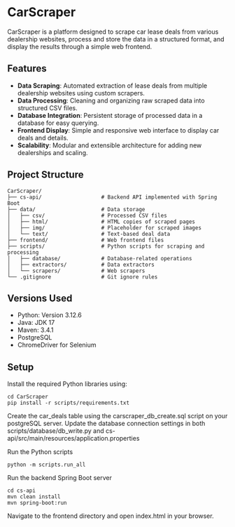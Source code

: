 # CarScraper

CarScraper is a platform designed to scrape car lease deals from various dealership websites, process and store the data in a structured format, and display the results through a simple web frontend.

## Features

- **Data Scraping**: Automated extraction of lease deals from multiple dealership websites using custom scrapers.
- **Data Processing**: Cleaning and organizing raw scraped data into structured CSV files.
- **Database Integration**: Persistent storage of processed data in a database for easy querying.
- **Frontend Display**: Simple and responsive web interface to display car deals and details.
- **Scalability**: Modular and extensible architecture for adding new dealerships and scaling.

## Project Structure

```plaintext
CarScraper/
├── cs-api/                   # Backend API implemented with Spring Boot
├── data/                     # Data storage
│   ├── csv/                  # Processed CSV files
│   ├── html/                 # HTML copies of scraped pages
│   ├── img/                  # Placeholder for scraped images
│   └── text/                 # Text-based deal data
├── frontend/                 # Web frontend files
├── scripts/                  # Python scripts for scraping and processing
│   ├── database/             # Database-related operations
│   ├── extractors/           # Data extractors
│   └── scrapers/             # Web scrapers
└── .gitignore                # Git ignore rules
```

## Versions Used
- Python: Version 3.12.6
- Java: JDK 17
- Maven: 3.4.1
- PostgreSQL
- ChromeDriver for Selenium

## Setup
Install the required Python libraries using:
```code
cd CarScraper
pip install -r scripts/requirements.txt
```

Create the car_deals table using the carscraper_db_create.sql script on your postgreSQL server. Update the database connection settings in both scripts/database/db_write.py and cs-api/src/main/resources/application.properties

Run the Python scripts
```code
python -m scripts.run_all
```

Run the backend Spring Boot server
```code
cd cs-api
mvn clean install
mvn spring-boot:run
```

Navigate to the frontend directory and open index.html in your browser.